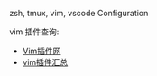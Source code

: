 zsh, tmux, vim, vscode Configuration

vim 插件查询:
- [Vim插件网](https://vim.hizdm.cn/)
- [vim插件汇总](https://vimawesome.com/)
